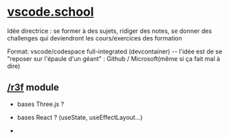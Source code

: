 # [vscode.school](https://vscode.school)

Idée directrice : se former à des sujets, ridiger des notes, se donner des challenges qui deviendront les cours/exercices des formation 

Format: vscode/codespace full-integrated (devcontainer) -- l'idée est de se "reposer sur l'épaule d'un géant" : Github / Microsoft(même si ça fait mal à dire)

## [/r3f](https://vscode.school/r3f) module

- bases Three.js ?
- bases React ? (useState, useEffectLayout...)

- 
